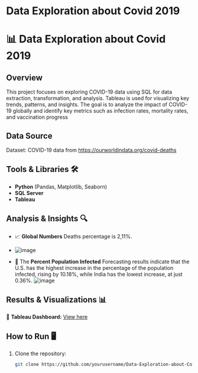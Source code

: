 # Data Exploration about Covid 2019

# 📊 Data Exploration about Covid 2019

## Overview
This project focuses on exploring COVID-19 data using SQL for data extraction, transformation, and analysis. Tableau is used for visualizing key trends, patterns, and insights. The goal is to analyze the impact of COVID-19 globally and identify key metrics such as infection rates, mortality rates, and vaccination progress

## Data Source
Dataset: COVID-19 data from https://ourworldindata.org/covid-deaths

## Tools & Libraries 🛠️
- **Python** (Pandas, Matplotlib, Seaborn)
- **SQL Server**
- **Tableau**

## Analysis & Insights 🔍
- 📈 **Global Numbers** Deaths percentage is 2,11%.
- ![image](https://github.com/user-attachments/assets/8797317c-e291-44da-a2bc-093f4160d29c)

- 🔎 The **Percent Population Infected** Forecasting results indicate that the U.S. has the highest increase in the percentage of the population infected, rising by 10.18%, while India has the lowest increase, at just 0.36%.
  ![image](https://github.com/user-attachments/assets/82595655-90cb-4170-b30c-d5458fd26813)

## Results & Visualizations 📊

📌 **Tableau Dashboard:** [View here](https://public.tableau.com/app/profile/minh.tri.phan.le/viz/VisualizationforCovid19/Dashboard1)

## How to Run 🖥️
1. Clone the repository:  
   ```bash
   git clone https://github.com/yourusername/Data-Exploration-about-Covid2019.git
